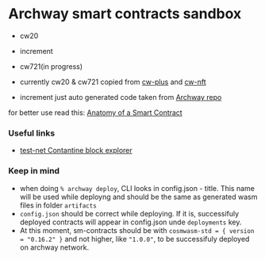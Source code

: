 # Archway smart contracts sandbox

- cw20
- increment
- cw721(in progress)

- currently cw20 & cw721 copied from [cw-plus](https://github.com/CosmWasm/cw-plus) and [cw-nft](https://github.com/CosmWasm/cw-nfts)

- increment just auto generated code taken from [Archway repo](https://github.com/archway-network/archway-templates/tree/main/increment)

for better use read this:
[Anatomy of a Smart Contract](https://docs.cosmwasm.com/dev-academy/develop-smart-contract/intro/)

### Useful links
- [test-net Contantine block explorer](https://explorer.constantine-1.archway.tech/)

### Keep in mind

- when doing `% archway deploy`, CLI looks in config.json - title. This name will be used while deployng and should be the same as generated wasm files in folder `artifacts`
- `config.json` should be correct while deploying. If it is, successifuly deployed contracts will appear in config.json unde `deployments` key.
-  At this moment, sm-contracts should be with `cosmwasm-std = { version = "0.16.2" }` and not higher, like `"1.0.0"`, to be successifuly deployed on archway network.